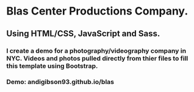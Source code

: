 # Blas Center Productions Company. 

## Using HTML/CSS, JavaScript and Sass.

### I create a demo for a photography/videography company in NYC. Videos and photos pulled directly from thier files to fill this template using Bootstrap.

### Demo: andigibson93.github.io/blas
